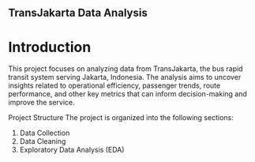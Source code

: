 ## TransJakarta Data Analysis

# Introduction

This project focuses on analyzing data from TransJakarta, the bus rapid transit system serving Jakarta, Indonesia. The analysis aims to uncover insights related to operational efficiency, passenger trends, route performance, and other key metrics that can inform decision-making and improve the service.

Project Structure
The project is organized into the following sections:

1. Data Collection
2. Data Cleaning
3. Exploratory Data Analysis (EDA)
